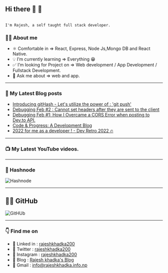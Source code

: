 ## Hi there 👋 👋

```

I'm Rajesh, a self taught full stack developer.

```

### 👨‍💻 About me

- ⚛️ Comfortable in => React, Express, Node Js,Mongo DB and React Native.
- 💡 I’m currently learning => Everything 😁
- ✅ I’m looking for Project on => Web development / App Development / Fullstack Development.
- 💬 Ask me about => web and app.

--------------------------------------------------------

### 📗 My Latest Blog posts

<!-- BLOG-POST-LIST:START -->
- [Introducing gitHash - Let&#39;s utilize the power of : &#39;git push&#39;](https://blog.rajeshkhadka.info.np/introducing-githash-lets-utilize-the-power-of-git-push)
- [Debugging Feb #2 : Cannot set headers after they are sent to the client](https://blog.rajeshkhadka.info.np/debugging-feb-2-cannot-set-headers-after-they-are-sent-to-the-client)
- [Debugging Feb #1: How I Overcame a CORS Error when posting to Dev.to API.](https://blog.rajeshkhadka.info.np/debugging-feb-1-how-i-overcame-a-cors-error-when-posting-to-devto-api)
- [Code &amp; Progress: A Development Blog](https://blog.rajeshkhadka.info.np/code-progress-a-development-blog)
- [2022 for me as a developer ! - Dev Retro 2022 🔥](https://blog.rajeshkhadka.info.np/2022-for-me-as-a-developer-dev-retro-2022)
<!-- BLOG-POST-LIST:END -->
--------------------------------------------------

### 📺 My Latest YouTube videos.

<!-- YOUTUBE-VIDEOS-LIST:START -->

<!-- YOUTUBE-VIDEOS-LIST:END -->


 
--------------------------------------------
### 📝 Hashnode
![Hashnode](https://firebasestorage.googleapis.com/v0/b/mero-room-f06e5.appspot.com/o/images%2Frajeshkhadka.png?alt=media&token=92347ed4-15aa-41b3-917a-c8d769ff7c48)

--------------------------------------------
## 👩‍💻 GitHub
![GitHUb](https://firebasestorage.googleapis.com/v0/b/mero-room-f06e5.appspot.com/o/images%2Frajeshkhadka200-lines-of-code-card.png?alt=media&token=35525200-fb4a-4bc7-9b68-3df14de6ecce)

-------------------------------------------
### 👇 Find me on

- 🔗 Linked in : <a  target="_blank" href = "https://www.linkedin.com/in/rajeshkhadka200"> rajeshkhadka200 </a>
- 🔗 Twitter : <a  target="_blank" href = "https://www.twitter.com/rajeshkhadka200"> rajeshkhadka200 </a>
- 🔗 Instagram : <a target="_blank" href = "https://www.instagram.com/rajeshkhadka200"> rajeshkhadka200 </a>
- 🔗 Blog : <a target="_blank" href = "https://blog.rajeshkhadka.info.np/"> Rajesh khadka's Blog </a>
- 🔗 Gmail : info@rajeshkhadka.info.np
